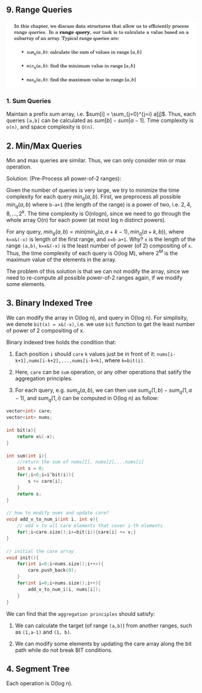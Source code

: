 ## 9. Range Queries

![](../__doc__/9_1.jpg)

### 1. Sum Queries
Maintain a prefix sum array, i.e. $sum[i] = \sum_{j=0}^{j=i} a[j]$. Thus, each queries `[a,b]` can be calculated as $sum[b] - sum[a-1]$. Time complexity is `o(n)`, and space complexity is `O(n)`.

## 2. Min/Max Queries
Min and max queries are similar. Thus, we can only consider min or max operation.

Solution: (Pre-Process all power-of-2 ranges):

Given the number of queries is very large, we try to minimize the time complexity for each query $min_q(a,b)$. First, we preprocess all possible $min_q(a,b)$ where `b-a+1` (the length of the range) is a power of two, i.e. $2, 4, 8, ..., 2^k$. The time complexity is O(nlogn), since we need to go through the whole array O(n) for each power (at most log n distinct powers).

For any query, $min_q(a,b) = min(min_q(a, a+k-1), min_q(a+k, b))$, where `k=x&(-x)` is length of the first range, and `x=b-a+1`. Why? `x` is the length of the range `(a,b)`, `k=x&(-x)` is the least number of power (of 2) compositing of `x`. Thus, the time complexity of each query is O(log M), where $2^M$ is the maximum value of the elements in the array.

The problem of this solution is that we can not modify the array, since we need to re-compute all possible power-of-2 ranges again, if we modify some elements.

## 3. Binary Indexed Tree
We can modify the array in O(log n), and query in O(log n). For simplisity, we denote `bit(x) = x&(-x)`, i.e. we use `bit` function to get the least number of power of 2 compositing of x. 

Binary indexed tree holds the condition that:
1. Each position `i` should `care` `k` values just be in front of it: `nums[i-k+1],nums[i-k+2],...,nums[i-k+k]`, where `k=bit(i)`.

2. Here, `care` can be `sum` operation, or any other operations that satify the aggregation principles.

3. For each query, e.g. $sum_q(a,b)$, we can then use $sum_q(1, b) - sum_q(1,a-1)$, and $sum_q(1, i)$ can be computed in O(log n) as follow:
```c++
vector<int> care;
vector<int> nums;

int bit(x){
    return x&(-x);
}

int sum(int i){
    //return the sum of nums[1], nums[2],...nums[i]
    int s = 0;
    for(;i>0;i=i^bit(i)){
        s += care[i];
    }
    return s;
}

// how to modify nums and update care?
void add_v_to_num_i(int i, int v){
    // add v to all care elements that cover i-th elements
    for(;i<care.size();i+=bit(i)){care[i] += v;}
}

// initial the care array
void init(){
    for(int i=0;i<nums.size();i++>){
        care.push_back(0);
    }
    for(int i=0;i<nums.size();i++){
        add_v_to_num_i(i, nums[i]);
    }
}

```

We can find that the `aggregation principles` should satisfy:

1. We can calculate the target (of range `(a,b)`) from another ranges, such as `(1,a-1)` and `(1, b)`.

2. We can modify some elements by updating the care array along the bit path while do not break BIT conditions.


## 4. Segment Tree
Each operation is O(log n). 